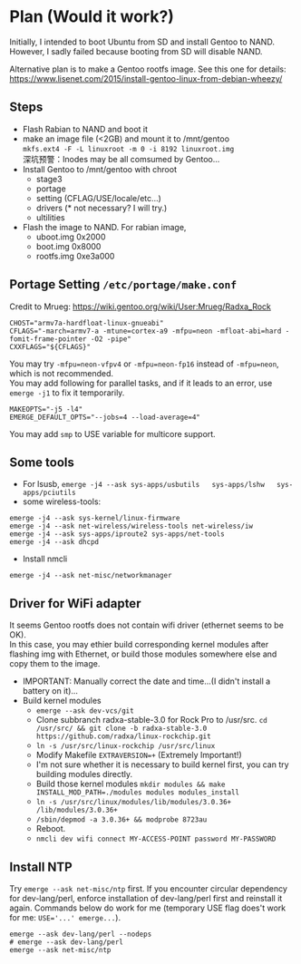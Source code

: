 # Plan (Would it work?)
Initially, I intended to boot Ubuntu from SD and install Gentoo to NAND. However, I sadly failed because booting from SD will disable NAND. 

Alternative plan is to make a Gentoo rootfs image. See this one for details: https://www.lisenet.com/2015/install-gentoo-linux-from-debian-wheezy/


## Steps
- Flash Rabian to NAND and boot it
- make an image file (<2GB) and mount it to /mnt/gentoo  
    ```mkfs.ext4 -F -L linuxroot -m 0 -i 8192 linuxroot.img```  
    深坑预警：Inodes may be all comsumed by Gentoo...
- Install Gentoo to /mnt/gentoo with chroot
    - stage3
    - portage
    - setting (CFLAG/USE/locale/etc...)
    - drivers (* not necessary? I will try.)
    - ultilities
- Flash the image to NAND. For rabian image, 
    - uboot.img 0x2000
    - boot.img 0x8000
    - rootfs.img 0xe3a000

## Portage Setting ```/etc/portage/make.conf```
Credit to Mrueg: https://wiki.gentoo.org/wiki/User:Mrueg/Radxa_Rock
```
CHOST="armv7a-hardfloat-linux-gnueabi"
CFLAGS="-march=armv7-a -mtune=cortex-a9 -mfpu=neon -mfloat-abi=hard -fomit-frame-pointer -O2 -pipe"
CXXFLAGS="${CFLAGS}"
```
You may try ```-mfpu=neon-vfpv4``` or ```-mfpu=neon-fp16``` instead of ```-mfpu=neon```, which is not recommended.  
You may add following for parallel tasks, and if it leads to an error, use ```emerge -j1``` to fix it temporarily.  
```
MAKEOPTS="-j5 -l4"
EMERGE_DEFAULT_OPTS="--jobs=4 --load-average=4"
```
You may add ```smp``` to USE variable for multicore support.
## Some tools
- For lsusb, 
```emerge -j4 --ask sys-apps/usbutils 	sys-apps/lshw	sys-apps/pciutils```
- some wireless-tools:
```
emerge -j4 --ask sys-kernel/linux-firmware
emerge -j4 --ask net-wireless/wireless-tools net-wireless/iw
emerge -j4 --ask sys-apps/iproute2 sys-apps/net-tools
emerge -j4 --ask dhcpd
```
- Install nmcli
```
emerge -j4 --ask net-misc/networkmanager
```
## Driver for WiFi adapter
It seems Gentoo rootfs does not contain wifi driver (ethernet seems to be OK).  
In this case, you may ethier build corresponding kernel modules after flashing img with Ethernet, 
    or build those modules somewhere else and copy them to the image.
- IMPORTANT: Manually correct the date and time...(I didn't install a battery on it)...
- Build kernel modules
    - ```emerge --ask dev-vcs/git```
    - Clone subbranch radxa-stable-3.0 for Rock Pro to /usr/src.
        ```cd /usr/src/ && git clone -b radxa-stable-3.0 https://github.com/radxa/linux-rockchip.git```
    - ```ln -s /usr/src/linux-rockchip /usr/src/linux```
    - Modify Makefile ```EXTRAVERSION=+``` (Extremely Important!)
    - I'm not sure whether it is necessary to build kernel first, you can try building modules directly.
    - Build those kernel modules ```mkdir modules && make INSTALL_MOD_PATH=./modules modules modules_install```
    - ```ln -s /usr/src/linux/modules/lib/modules/3.0.36+ /lib/modules/3.0.36+```
    - ```/sbin/depmod -a 3.0.36+ && modprobe 8723au```
    - Reboot.
    - ``nmcli dev wifi connect MY-ACCESS-POINT password MY-PASSWORD``

## Install NTP
Try ```emerge --ask net-misc/ntp``` first. 
If you encounter circular dependency for dev-lang/perl, enforce installation of dev-lang/perl first and reinstall it again.
Commands below do work for me (temporary USE flag does't work for me: ```USE='...' emerge...```).
```
emerge --ask dev-lang/perl --nodeps
# emerge --ask dev-lang/perl
emerge --ask net-misc/ntp
```